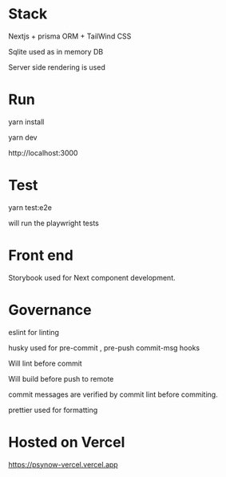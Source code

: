 # Stack
Nextjs + prisma ORM + TailWind CSS

Sqlite used as in memory DB

Server side rendering is used

# Run
yarn install

yarn dev

http://localhost:3000

# Test

yarn test:e2e 

will run the playwright tests

# Front end

Storybook used for Next component development.




# Governance
eslint for linting

husky used for pre-commit , pre-push commit-msg hooks

Will lint before commit

Will build before push to remote

commit messages are verified by commit lint before commiting.

prettier used for formatting

# Hosted on Vercel

https://psynow-vercel.vercel.app

